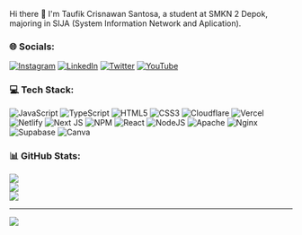 Hi there 👋
I'm Taufik Crisnawan Santosa, a student at SMKN 2 Depok, majoring in SIJA (System Information Network and Aplication).

### 🌐 Socials:
[![Instagram](https://img.shields.io/badge/Instagram-%23E4405F.svg?logo=Instagram&logoColor=white)](https://instagram.com/taufikntz22) [![LinkedIn](https://img.shields.io/badge/LinkedIn-%230077B5.svg?logo=linkedin&logoColor=white)](https://linkedin.com/in/harleydica) [![Twitter](https://img.shields.io/badge/Twitter-%231DA1F2.svg?logo=Twitter&logoColor=white)](https://twitter.com/taufikajadong) [![YouTube](https://img.shields.io/badge/YouTube-%23FF0000.svg?logo=YouTube&logoColor=white)](https://youtube.com/@@taufikcrisnawan) 

### 💻 Tech Stack:
![JavaScript](https://img.shields.io/badge/javascript-%23323330.svg?style=flat&logo=javascript&logoColor=%23F7DF1E) ![TypeScript](https://img.shields.io/badge/typescript-%23007ACC.svg?style=flat&logo=typescript&logoColor=white) ![HTML5](https://img.shields.io/badge/html5-%23E34F26.svg?style=flat&logo=html5&logoColor=white) ![CSS3](https://img.shields.io/badge/css3-%231572B6.svg?style=flat&logo=css3&logoColor=white) ![Cloudflare](https://img.shields.io/badge/Cloudflare-F38020?style=flat&logo=Cloudflare&logoColor=white) ![Vercel](https://img.shields.io/badge/vercel-%23000000.svg?style=flat&logo=vercel&logoColor=white) ![Netlify](https://img.shields.io/badge/netlify-%23000000.svg?style=flat&logo=netlify&logoColor=#00C7B7) ![Next JS](https://img.shields.io/badge/Next-black?style=flat&logo=next.js&logoColor=white) ![NPM](https://img.shields.io/badge/NPM-%23000000.svg?style=flat&logo=npm&logoColor=white) ![React](https://img.shields.io/badge/react-%2320232a.svg?style=flat&logo=react&logoColor=%2361DAFB) ![NodeJS](https://img.shields.io/badge/node.js-6DA55F?style=flat&logo=node.js&logoColor=white) ![Apache](https://img.shields.io/badge/apache-%23D42029.svg?style=flat&logo=apache&logoColor=white) ![Nginx](https://img.shields.io/badge/nginx-%23009639.svg?style=flat&logo=nginx&logoColor=white) 	![Supabase](https://img.shields.io/badge/Supabase-3ECF8E?style=flat&logo=supabase&logoColor=white) ![Canva](https://img.shields.io/badge/Canva-%2300C4CC.svg?style=flat&logo=Canva&logoColor=white)
### 📊 GitHub Stats:
![](https://github-readme-stats.vercel.app/api?username=harleydica&theme=react&hide_border=false&include_all_commits=true&count_private=false)<br/>
![](https://github-readme-streak-stats.herokuapp.com/?user=harleydica&theme=react&hide_border=false)<br/>
![](https://github-readme-stats.vercel.app/api/top-langs/?username=harleydica&theme=react&hide_border=false&include_all_commits=true&count_private=false&layout=compact)

---
[![](https://visitcount.itsvg.in/api?id=harleydica&icon=1&color=0)](https://visitcount.itsvg.in)

<!-- Proudly created with GPRM ( https://gprm.itsvg.in ) -->
